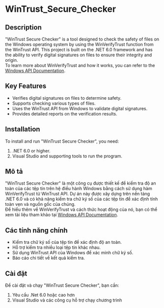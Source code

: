 # WinTrust_Secure_Checker

## Description
"WinTrust Secure Checker" is a tool designed to check the safety of files on the Windows operating system by using the WinVerifyTrust function from the WinTrust API. This project is built on the .NET 6.0 framework and has the ability to verify digital signatures on files to ensure their integrity and origin. <br>
To learn more about WinVerifyTrust and how it works, you can refer to the [Windows API Documentation](https://learn.microsoft.com/en-us/windows/win32/api/wintrust/nf-wintrust-winverifytrust).

## Key Features
- Verifies digital signatures on files to determine safety.
- Supports checking various types of files.
- Uses the WinTrust API from Windows to validate digital signatures.
- Provides detailed reports on the verification results.

## Installation
To install and run "WinTrust Secure Checker", you need:
1. .NET 6.0 or higher.
2. Visual Studio and supporting tools to run the program.

## Mô tả
"WinTrust Secure Checker" là một công cụ được thiết kế để kiểm tra độ an toàn của các tệp tin trên hệ điều hành Windows bằng cách sử dụng hàm WinVerifyTrust từ WinTrust API. Dự án này được xây dựng trên nền tảng .NET 6.0 và có khả năng kiểm tra chữ ký số của các tệp tin để xác định tính toàn vẹn và nguồn gốc của chúng. <br>
Để hiểu thêm về WinVerifyTrust và cách thức hoạt động của nó, bạn có thể xem tài liệu tham khảo tại [Windows API Documentation](https://learn.microsoft.com/en-us/windows/win32/api/wintrust/nf-wintrust-winverifytrust).


## Các tính năng chính
- Kiểm tra chữ ký số của tệp tin để xác định độ an toàn.
- Hỗ trợ kiểm tra nhiều loại tệp tin khác nhau.
- Sử dụng WinTrust API của Windows để xác minh chữ ký số.
- Báo cáo chi tiết về kết quả kiểm tra.

## Cài đặt
Để cài đặt và chạy "WinTrust Secure Checker", bạn cần:
1. Yêu cầu .Net 6.0 hoặc cao hơn
2. Visual Studio và các công cụ hỗ trợ chạy chương trình
